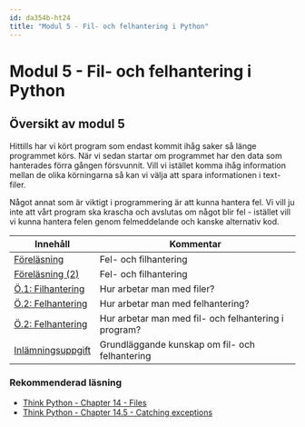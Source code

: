 ```yaml
---
id: da354b-ht24
title: "Modul 5 - Fil- och felhantering i Python"
---
```


# Modul 5 - Fil- och felhantering i Python

## Översikt av modul 5

Hittills har vi kört program som endast kommit ihåg saker så länge programmet körs. När vi sedan startar om programmet har den data som hanterades förra gången försvunnit. Vill vi istället komma ihåg information mellan de olika körningarna så kan vi välja att spara informationen i text-filer.

Något annat som är viktigt i programmering är att kunna hantera fel. Vi vill ju inte att vårt program ska krascha och avslutas om något blir fel - istället vill vi kunna hantera felen genom felmeddelande och kanske alternativ kod.

| Innehåll | Kommentar |
| --- | --- |
| [Föreläsning](../lecture) | Fel- och filhantering |
| [Föreläsning (2)](../lecture-2) | Fel- och filhantering |
| [Ö.1: Filhantering](../ex-1) | Hur arbetar man med filer? |
| [Ö.2: Felhantering](../ex-2) | Hur arbetar man med felhantering? |
| [Ö.2: Felhantering](../ex-3) | Hur arbetar man med fil- och felhantering i program? |
| [Inlämningsuppgift](../assignment) | Grundläggande kunskap om fil- och felhantering |

### Rekommenderad läsning

- [Think Python - Chapter 14 - Files](http://greenteapress.com/thinkpython2/html/thinkpython2015.html)
- [Think Python - Chapter 14.5 - Catching exceptions](http://greenteapress.com/thinkpython2/html/thinkpython2015.html#sec169)